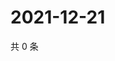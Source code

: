 # 2021-12-21

共 0 条

<!-- BEGIN WEIBO -->
<!-- 最后更新时间 Tue Dec 21 2021 03:12:44 GMT+0800 (China Standard Time) -->

<!-- END WEIBO -->

